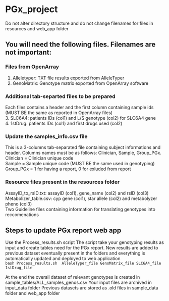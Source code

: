 # PGx_project

Do not alter directory structure and do not change filenames for files in resources and web_app folder

## You will need the following files. Filenames are not important:
### Files from OpenArray
1. Alleletyper: TXT file results exported from AlleleTyper
2. GenoMatrix: Genotype matrix exported from OpenArray software

### Additional tab-separted files to be prepared
Each files contains a header and the first column containing sample ids (MUST BE the same as reported in OpenArray files)
<br>3. SLC6A4: patients IDs (col1) and L/S genotype (col2) for SLC6A4 gene
<br>4. 1stDrug: patients IDs (col1) and first drugs used (col2)

### Update the samples_info.csv file
This is a 3-columns tab-separated file containing subject informations and header. Columns names must be as follows: Clinician, Sample, Group_PGx.
<br>Clinician = Clinician unique code
<br>Sample = Sample unique code (MUST BE the same used in genotyping)
<br>Group_PGx = 1 for having a report, 0 for exluded from report

### Resource files present in the resources folder
AssayID_to_rsID.txt: assayID (col1), gene_name (col2) and rsID (col3)
<br>Metabolizer_table.csv: cyp gene (col1), star allele (col2) and metabolyzer pheno (col3)
<br>Two Guideline files containing information for translating genotypes into reccomenations

## Steps to update PGx report web app

Use the Process_results.sh script
The script take your genotyping results as input and create tables need for the PGx report. New results are added to previous dataset eventually present in the folders and everything is automatically updated and deployed to web application
<br>`bash Process_results.sh  AlleleTyper_file GenoMatrix_file SLC6A4_file 1stDrug_file`

At the end the overall dataset of relevant genotypes is created in sample_tables/ALL_samples_genos.csv
Your input files are archived in input_data folder
Previous datasets are stored as .old files in sample_data folder and web_app folder
